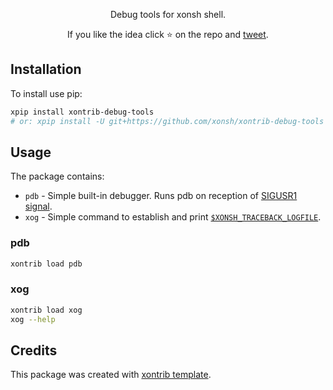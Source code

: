 <p align="center">
Debug tools for xonsh shell.
</p>

<p align="center">
If you like the idea click ⭐ on the repo and <a href="https://twitter.com/intent/tweet?text=Nice%20xontrib%20for%20the%20xonsh%20shell!&url=https://github.com/xonsh/xontrib-debug-tools" target="_blank">tweet</a>.
</p>


## Installation

To install use pip:

```bash
xpip install xontrib-debug-tools
# or: xpip install -U git+https://github.com/xonsh/xontrib-debug-tools
```

## Usage

The package contains:

* `pdb` - Simple built-in debugger. Runs pdb on reception of [SIGUSR1 signal](https://www.gnu.org/software/libc/manual/html_node/Miscellaneous-Signals.html).
* `xog` - Simple command to establish and print [`$XONSH_TRACEBACK_LOGFILE`](https://xon.sh/envvars.html#xonsh-traceback-logfile).

### pdb

```bash
xontrib load pdb
```

### xog

```bash
xontrib load xog
xog --help
```

## Credits

This package was created with [xontrib template](https://github.com/xonsh/xontrib-template).
